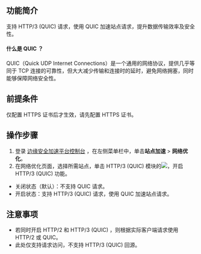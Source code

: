 ## 功能简介
支持 HTTP/3 (QUIC) 请求，使用 QUIC 加速站点请求，提升数据传输效率及安全性。

#### 什么是 QUIC ？
QUIC（Quick UDP Internet Connections）是一个通用的网络协议，提供几乎等同于 TCP 连接的可靠性，但大大减少传输和连接时的延时，避免网络拥塞，同时能够保障网络安全性。


## 前提条件
仅配置 HTTPS 证书后才生效，请先配置 HTTPS 证书。


## 操作步骤
1. 登录 [边缘安全加速平台控制台](https://console.cloud.tencent.com/teo) ，在左侧菜单栏中，单击**站点加速** > **网络优化**。
2. 在网络优化页面，选择所需站点，单击 HTTP/3 (QUIC) 模块的![](https://qcloudimg.tencent-cloud.cn/raw/bf52db8b606a923a3520e4b745e8e467.png)，开启 HTTP/3 (QUIC) 功能。
 - 关闭状态（默认）：不支持 QUIC 请求。
 - 开启状态：支持 HTTP/3 (QUIC)  请求，使用 QUIC 加速站点请求。


## 注意事项
- 若同时开启 HTTP/2 和 HTTP/3 (QUIC) ，则根据实际客户端请求使用 HTTP/2 或 QUIC。
- 此处仅支持请求访问，不支持 HTTP/3 (QUIC) 回源。
